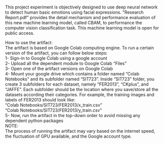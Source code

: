 This project experiment is objectively designed to use deep neural network to detect human basic emotions using facial expressions. "Research Report.pdf" provides the detail mechanism and performance evaluation of this new machine learning model, called CBAM, to performance the computer vision classification task. This machine learning model is open for public access. 

How to use the artifact: </br>
The artifact is based on Google Colab computing engine. To run a certain version of the artifact, you can follow below steps: </br>
1-	Sign-in to Google Colab using a google account</br>
2-	Upload all the dependent module to Google Colab “Files”</br>
3-	Open one of the artifact versions on Google Colab</br>
4-	Mount your google drive which contains a folder named “Colab Notebooks” and its subfolder named “SIT723”. Inside “SIT723” folder, you create 3 subfolders for each dataset, namely “FER2013”, “CKplus”, and “JAFFE”. Each subfolder should be the location where you save/store all the datasets according their categories.
For example, the training images and labels of FER2013 should look like:</br>
“Colab Notebooks/SIT723/FER2013/x_train.csv”</br>
“Colab Notebooks/SIT723/FER2013/y_train.csv”</br>
5-	Now, run the artifact in the top-down order to avoid missing any dependent python packages</br>
NOTE:</br>
The process of running the artifact may vary based on the internet speed, the fluctuation of GPU available, and the Google account type.
